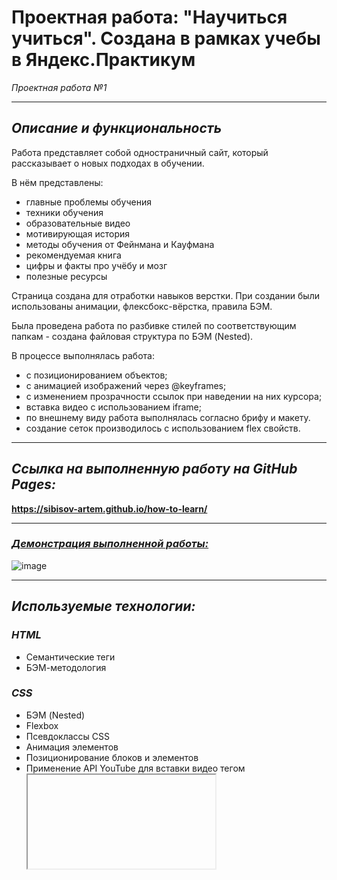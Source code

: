 # **Проектная работа: "Научиться учиться". Создана в рамках учебы в Яндекс.Практикум**
*Проектная работа №1*

---
## ***Описание и функциональность***

Работа представляет собой одностраничный сайт, который рассказывает о новых подходах в обучении.

В нём представлены:

- главные проблемы обучения
- техники обучения
- образовательные видео
- мотивирующая история
- методы обучения от Фейнмана и Кауфмана
- рекомендуемая книга
- цифры и факты про учёбу и мозг
- полезные ресурсы

Страница создана для отработки навыков верстки. При создании были использованы анимации, флексбокс-вёрстка, правила БЭМ.

Была проведена работа по разбивке стилей по соответствующим папкам - создана файловая структура по БЭМ (Nested).

В процессе выполнялась работа:
* с позиционированием объектов;
* с анимацией изображений через @keyframes;
* с изменением прозрачности ссылок при наведении на них курсора;
* вставка видео с использованием iframe;
* по внешнему виду работа выполнялась согласно брифу и макету.
* cоздание сеток производилось с использованием flex свойств.

---
## ***Ссылка на выполненную работу на GitHub Pages:***
**https://sibisov-artem.github.io/how-to-learn/**

---

### <ins>*Демонстрация выполненной работы:*<ins>
![image](https://github.com/Sibisov-Artem/how-to-learn/blob/main/screenshot/how-to-learn.gif)

---

## ***Используемые технологии:***
### *HTML*
* Семантические теги
* БЭМ-методология
### *СSS*
* БЭМ (Nested)
* Flexbox
* Псевдоклассы CSS
* Анимация элементов
* Позиционирование блоков и элементов
* Применение API YouTube для вставки видео тегом <iframe>
---
## ***Инструкция по развёртыванию:***
Поскольку в проекте не используются сборщики или планировщики, то проект нужно просто клонировать или скачать архивом и распаковать. После чего открыть index.html в браузере.

Клонировать репозиторий на свой компьютер через командную строку:
```
git clone https://github.com/Sibisov-Artem/how-to-learn.git
```

<!-- 
- Инструкция по развёртыванию и системные требования (версия языка, нужные для работы расширения). Это важно, чтобы запустить код и проверить, что он действительно работает.
- Планы по доработке проекта, если они есть. Не общее «провести рефакторинг», а «исправить X с помощью Y, чтобы получить Z». Чем конкретнее — тем лучше.
- Можно добавить обширную документацию проекта, настройку CI для его запуска, список людей, которые над ним трудились. Но это касается крупных проектов и не нужно для первых учебных примеров кода. 
-->
